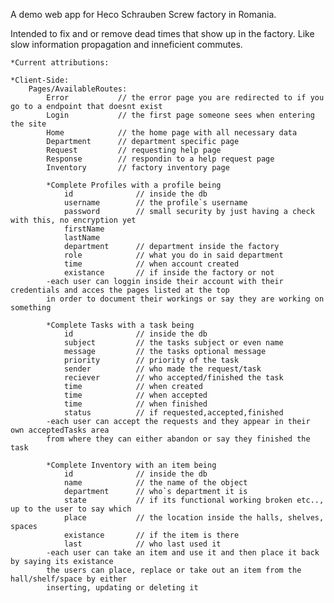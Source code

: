A demo web app for Heco Schrauben Screw factory in Romania.

Intended to fix and or remove dead times that show up in the factory.
Like slow information propagation and inneficient commutes.

    *Current attributions:

    *Client-Side:
        Pages/AvailableRoutes:
            Error           // the error page you are redirected to if you go to a endpoint that doesnt exist
            Login           // the first page someone sees when entering the site
            Home            // the home page with all necessary data
            Department      // department specific page
            Request         // requesting help page
            Response        // respondin to a help request page
            Inventory       // factory inventory page

            *Complete Profiles with a profile being
                id              // inside the db
                username        // the profile`s username
                password        // small security by just having a check with this, no encryption yet
                firstName 
                lastName
                department      // department inside the factory
                role            // what you do in said department
                time            // when account created
                existance       // if inside the factory or not
            -each user can loggin inside their account with their credentials and acces the pages listed at the top
            in order to document their workings or say they are working on something

            *Complete Tasks with a task being
                id              // inside the db
                subject         // the tasks subject or even name
                message         // the tasks optional message 
                priority        // priority of the task
                sender          // who made the request/task
                reciever        // who accepted/finished the task
                time            // when created
                time            // when accepted
                time            // when finished
                status          // if requested,accepted,finished
            -each user can accept the requests and they appear in their own acceptedTasks area
            from where they can either abandon or say they finished the task

            *Complete Inventory with an item being
                id              // inside the db
                name            // the name of the object
                department      // who`s department it is
                state           // if its functional working broken etc.., up to the user to say which
                place           // the location inside the halls, shelves, spaces
                existance       // if the item is there
                last            // who last used it
            -each user can take an item and use it and then place it back by saying its existance
            the users can place, replace or take out an item from the hall/shelf/space by either
            inserting, updating or deleting it
            

